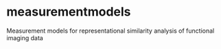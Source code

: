 # measurementmodels
Measurement models for representational similarity analysis of functional imaging data
